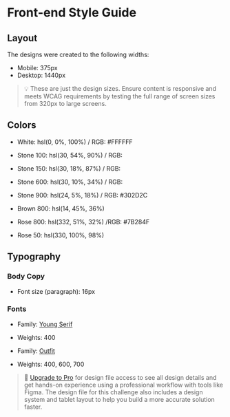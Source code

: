 # Front-end Style Guide

## Layout

The designs were created to the following widths:

- Mobile: 375px
- Desktop: 1440px

> 💡 These are just the design sizes. Ensure content is responsive and meets WCAG requirements by testing the full range of screen sizes from 320px to large screens.

## Colors

- White: hsl(0, 0%, 100%) / RGB: #FFFFFF

- Stone 100: hsl(30, 54%, 90%) / RGB: 
- Stone 150: hsl(30, 18%, 87%) / RGB: 
- Stone 600: hsl(30, 10%, 34%) / RGB: 
- Stone 900: hsl(24, 5%, 18%) / RGB: #302D2C

- Brown 800: hsl(14, 45%, 36%)

- Rose 800: hsl(332, 51%, 32%) /RGB: #7B284F
- Rose 50: hsl(330, 100%, 98%)

## Typography

### Body Copy

- Font size (paragraph): 16px

### Fonts

- Family: [Young Serif](https://fonts.google.com/specimen/Young+Serif)
- Weights: 400

- Family: [Outfit](https://fonts.google.com/specimen/Outfit)
- Weights: 400, 600, 700

> 💎 [Upgrade to Pro](https://www.frontendmentor.io/pro?ref=style-guide) for design file access to see all design details and get hands-on experience using a professional workflow with tools like Figma. The design file for this challenge also includes a design system and tablet layout to help you build a more accurate solution faster.
